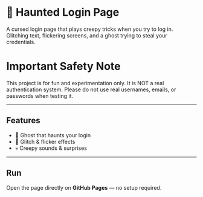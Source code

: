 # 👻 Haunted Login Page  

A cursed login page that plays creepy tricks when you try to log in.  
Glitching text, flickering screens, and a ghost trying to steal your credentials.  

# Important Safety Note
This project is for fun and experimentation only.
It is NOT a real authentication system. Please do not use real usernames, emails, or passwords when testing it.

---

## Features  
- 👻 Ghost that haunts your login  
- 🔮 Glitch & flicker effects  
- 💀 Creepy sounds & surprises  

---

## Run  
Open the page directly on **GitHub Pages** — no setup required.  
